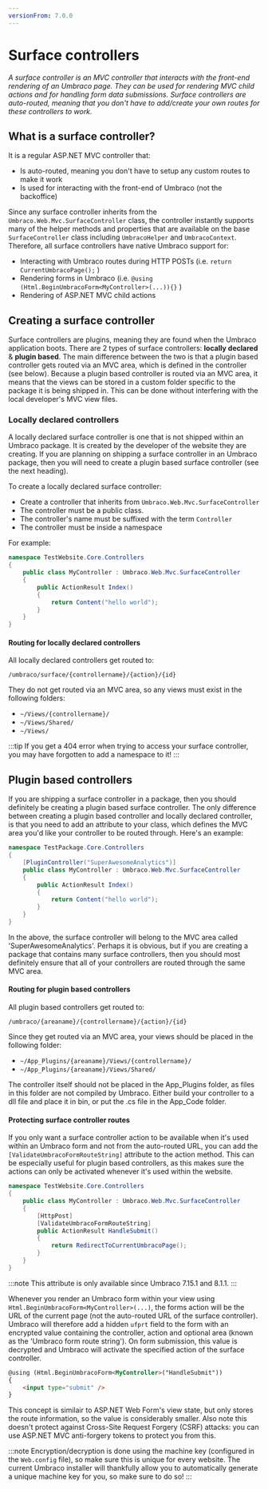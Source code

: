 ```yaml
---
versionFrom: 7.0.0
---
```


# Surface controllers

_A surface controller is an MVC controller that interacts with the front-end rendering of an Umbraco page. They can be used for rendering MVC child actions and for handling form data submissions. Surface controllers are auto-routed, meaning that you don't have to add/create your own routes for these controllers to work._

## What is a surface controller?

It is a regular ASP.NET MVC controller that:

* Is auto-routed, meaning you don't have to setup any custom routes to make it work
* Is used for interacting with the front-end of Umbraco (not the backoffice)

Since any surface controller inherits from the `Umbraco.Web.Mvc.SurfaceController` class, the controller instantly supports many of the helper methods and properties that are available on the base `SurfaceController` class including `UmbracoHelper` and `UmbracoContext`. Therefore, all surface controllers have native Umbraco support for:

* Interacting with Umbraco routes during HTTP POSTs (i.e. `return CurrentUmbracoPage();` )
* Rendering forms in Umbraco (i.e. `@using (Html.BeginUmbracoForm<MyController>(...)){}` )
* Rendering of ASP.NET MVC child actions

## Creating a surface controller

Surface controllers are plugins, meaning they are found when the Umbraco application boots. There are 2 types of surface controllers: **locally declared** & **plugin based**. The main difference between the two is that a plugin based controller gets routed via an MVC area, which is defined in the controller (see below). Because a plugin based controller is routed via an MVC area, it means that the views can be stored in a custom folder specific to the package it is being shipped in. This can be done without interfering with the local developer's MVC view files.

### Locally declared controllers

A locally declared surface controller is one that is not shipped within an Umbraco package. It is created by the developer of the website they are creating. If you are planning on shipping a surface controller in an Umbraco package, then you will need to create a plugin based surface controller (see the next heading).

To create a locally declared surface controller:

* Create a controller that inherits from `Umbraco.Web.Mvc.SurfaceController`
* The controller must be a public class.
* The controller's name must be suffixed with the term `Controller`
* The controller must be inside a namespace

For example:

```csharp
namespace TestWebsite.Core.Controllers
{
    public class MyController : Umbraco.Web.Mvc.SurfaceController
    {
        public ActionResult Index()
        {
            return Content("hello world");
        }
    }
}
```

#### Routing for locally declared controllers

All locally declared controllers get routed to:

    /umbraco/surface/{controllername}/{action}/{id}

They do not get routed via an MVC area, so any views must exist in the following folders:

* `~/Views/{controllername}/`
* `~/Views/Shared/`
* `~/Views/`

:::tip
If you get a 404 error when trying to access your surface controller, you may have forgotten to add a namespace to it!
:::

## Plugin based controllers

If you are shipping a surface controller in a package, then you should definitely be creating a plugin based surface controller. The only difference between creating a plugin based controller and locally declared controller, is that you need to add an attribute to your class, which defines the MVC area you'd like your controller to be routed through. Here's an example:

```csharp
namespace TestPackage.Core.Controllers
{
    [PluginController("SuperAwesomeAnalytics")]
    public class MyController : Umbraco.Web.Mvc.SurfaceController
    {
        public ActionResult Index()
        {
            return Content("hello world");
        }
    }
}
```

In the above, the surface controller will belong to the MVC area called 'SuperAwesomeAnalytics'. Perhaps it is obvious, but if you are creating a package that contains many surface controllers, then you should most definitely ensure that all of your controllers are routed through the same MVC area.

#### Routing for plugin based controllers

All plugin based controllers get routed to:

    /umbraco/{areaname}/{controllername}/{action}/{id}

Since they get routed via an MVC area, your views should be placed in the following folder:

* `~/App_Plugins/{areaname}/Views/{controllername}/`
* `~/App_Plugins/{areaname}/Views/Shared/`

The controller itself should not be placed in the App_Plugins folder, as files in this folder are not compiled by Umbraco. Either build your controller to a dll file and place it in bin, or put the .cs file in the App_Code folder.

#### Protecting surface controller routes

If you only want a surface controller action to be available when it's used within an Umbraco form and not from the auto-routed URL, you can add the `[ValidateUmbracoFormRouteString]` attribute to the action method. This can be especially useful for plugin based controllers, as this makes sure the actions can only be activated whenever it's used within the website.

```csharp
namespace TestWebsite.Core.Controllers
{
    public class MyController : Umbraco.Web.Mvc.SurfaceController
    {
        [HttpPost]
        [ValidateUmbracoFormRouteString]
        public ActionResult HandleSubmit()
        {
            return RedirectToCurrentUmbracoPage();
        }
    }
}
```

:::note
This attribute is only available since Umbraco 7.15.1 and 8.1.1.
:::

Whenever you render an Umbraco form within your view using `Html.BeginUmbracoForm<MyController>(...)`, the forms action will be the URL of the current page (not the auto-routed URL of the surface controller). Umbraco will therefore add a hidden `ufprt` field to the form with an encrypted value containing the controller, action and optional area (known as the 'Umbraco form route string'). On form submission, this value is decrypted and Umbraco will activate the specified action of the surface controller.

```html
@using (Html.BeginUmbracoForm<MyController>("HandleSubmit"))
{
    <input type="submit" />
}
```

This concept is similair to ASP.NET Web Form's view state, but only stores the route information, so the value is considerably smaller. Also note this doesn't protect against Cross-Site Request Forgery (CSRF) attacks: you can use ASP.NET MVC anti-forgery tokens to protect you from this.

:::note
Encryption/decryption is done using the machine key (configured in the `Web.config` file), so make sure this is unique for every website. The current Umbraco installer will thankfully allow you to automatically generate a unique machine key for you, so make sure to do so!
:::
